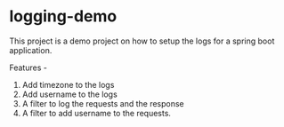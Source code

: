 # logging-demo

This project is a demo project on how to setup the logs for a spring boot application.

Features -

1. Add timezone to the logs
2. Add username to the logs
3. A filter to log the requests and the response
4. A filter to add username to the requests.
